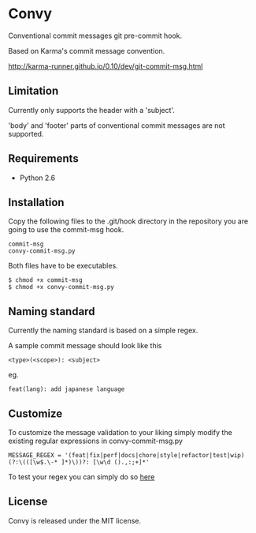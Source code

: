 # Convy

Conventional commit messages git pre-commit hook.

Based on Karma's commit message convention.

http://karma-runner.github.io/0.10/dev/git-commit-msg.html

## Limitation

Currently only supports the header with a 'subject'.

'body' and 'footer' parts of conventional commit messages are not supported.


## Requirements

- Python 2.6


## Installation

Copy the following files to the .git/hook directory in the repository you are going to use the commit-msg hook.

```
commit-msg
convy-commit-msg.py
```

Both files have to be executables.

```
$ chmod +x commit-msg
$ chmod +x convy-commit-msg.py
```


## Naming standard

Currently the naming standard is based on a simple regex.

A sample commit message should look like this

```
<type>(<scope>): <subject>
```

eg.

```
feat(lang): add japanese language
```


## Customize

To customize the message validation to your liking simply modify the existing regular expressions in convy-commit-msg.py

```
MESSAGE_REGEX = '(feat|fix|perf|docs|chore|style|refactor|test|wip)(?:\(([\w$.\-* ]*)\))?: [\w\d ().,:;+]*'
```

To test your regex you can simply do so [here](http://pythex.org/)


## License

Convy is released under the MIT license.

